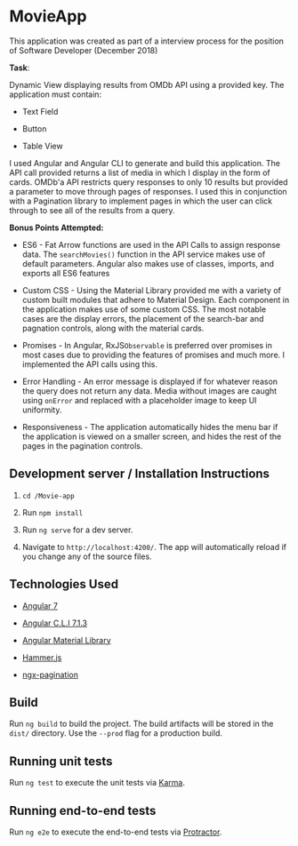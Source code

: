 # MovieApp

This application was created as part of a interview process for the position of Software Developer (December 2018)

**Task**:

Dynamic View displaying results from OMDb API using a provided key. The application must contain:

- Text Field

- Button

- Table View

I used Angular and Angular CLI to generate and build this application. The API call provided returns a list of media in which I display in the form of cards. OMDb'a API restricts query responses to only 10 results but provided a parameter to move through pages of responses. I used this in conjunction with a Pagination library to implement pages in which the user can click through to see all of the results from a query.

**Bonus Points Attempted:**

- ES6 - Fat Arrow functions are used in the API Calls to assign response data. The `searchMovies()` function in the API service makes use of default parameters. Angular also makes use of classes, imports, and exports all ES6 features

- Custom CSS - Using the Material Library provided me with a variety of custom built modules that adhere to Material Design. Each component in the application makes use of some custom CSS. The most notable cases are the display errors, the placement of the search-bar and pagnation controls, along with the material cards.

- Promises - In Angular, RxJS`Observable` is preferred over promises in most cases due to providing the features of promises and much more. I implemented the API calls using this.

- Error Handling - An error message is displayed if for whatever reason the query does not return any data. Media without images are caught using `onError` and replaced with a placeholder image to keep UI uniformity.

- Responsiveness - The application automatically hides the menu bar if the application is viewed on a smaller screen, and hides the rest of the pages in the pagination controls.

## Development server / Installation Instructions

1.  `cd /Movie-app`

2.  Run `npm install`

3.  Run `ng serve` for a dev server.

4.  Navigate to `http://localhost:4200/`. The app will automatically reload if you change any of the source files.

## Technologies Used

- [Angular 7](https://angular.io/docs)

- [Angular C.L.I 7.1.3](https://github.com/angular/angular-cli/wiki)

- [Angular Material Library](https://material.angular.io/components/categories)

- [Hammer.js](https://hammerjs.github.io/getting-started/)

- [ngx-pagination](https://github.com/michaelbromley/ngx-pagination)

## Build

Run `ng build` to build the project. The build artifacts will be stored in the `dist/` directory. Use the `--prod` flag for a production build.

## Running unit tests

Run `ng test` to execute the unit tests via [Karma](https://karma-runner.github.io).

## Running end-to-end tests

Run `ng e2e` to execute the end-to-end tests via [Protractor](http://www.protractortest.org/).
